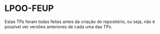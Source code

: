 # LPOO-FEUP

Estas TPs foram todas feitas antes da criação do repositório, ou seja, não é possível ver versões anteriores de cada uma das TPs.
